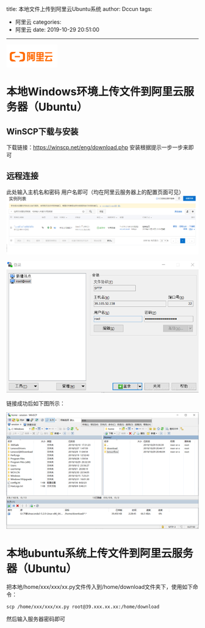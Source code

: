 title: 本地文件上传到阿里云Ubuntu系统
author: Dccun
tags:
  - 阿里云
categories:
  - 阿里云
date: 2019-10-29 20:51:00
---
![upload successful](/images/pasted-26.png)

<!--more-->

# 本地Windows环境上传文件到阿里云服务器（Ubuntu）

## WinSCP下载与安装
下载链接：https://winscp.net/eng/download.php
安装根据提示一步一步来即可
 
## 远程连接
此处输入主机名和密码 用户名即可（均在阿里云服务器上的配置页面可见）
![upload successful](/images/pasted-21.png)

![upload successful](/images/pasted-22.png)

链接成功后如下图所示：

![upload successful](/images/pasted-23.png)

# 本地ubuntu系统上传文件到阿里云服务器（Ubuntu）
把本地/home/xxx/xxx/xx.py文件传入到/home/download文件夹下，使用如下命令：
```
scp /home/xxx/xxx/xx.py root@39.xxx.xx.xx:/home/download
```
然后输入服务器密码即可